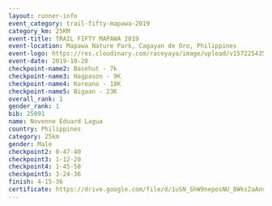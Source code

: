 ```yaml
---
layout: runner-info 
event_category: trail-fifty-mapawa-2019 
category_km: 25KM 
event-title: TRAIL FIFTY MAPAWA 2019  
event-location: Mapawa Nature Park, Cagayan de Oro, Philippines 
event-logo: https://res.cloudinary.com/raceyaya/image/upload/v1572254355/logo/trail-fifty-mapawa_fizjmb.jpg 
event-date: 2019-10-20 
checkpoint-name2: Basehut - 7k 
checkpoint-name3: Hagpason - 9K 
checkpoint-name4: Koreano - 18K 
checkpoint-name5: Bigaan - 23K 
overall_rank: 1
gender_rank: 1
bib: 25091
name: Novenne Eduard Lagua
country: Philippines
category: 25km
gender: Male
checkpoint2: 0-47-40
checkpoint3: 1-12-20
checkpoint4: 1-45-58
checkpoint5: 3-24-36
finish: 4-15-36
certificate: https://drive.google.com/file/d/1uSN_ShW9neposNU_8Wks2aAnuoetFAaE/view?usp=sharing
---
```

